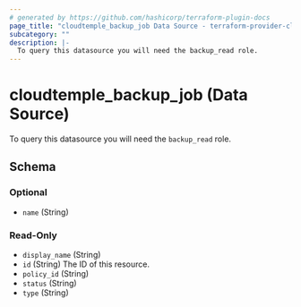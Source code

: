 ```yaml
---
# generated by https://github.com/hashicorp/terraform-plugin-docs
page_title: "cloudtemple_backup_job Data Source - terraform-provider-cloudtemple"
subcategory: ""
description: |-
  To query this datasource you will need the backup_read role.
---
```


# cloudtemple_backup_job (Data Source)

To query this datasource you will need the `backup_read` role.



<!-- schema generated by tfplugindocs -->
## Schema

### Optional

- `name` (String)

### Read-Only

- `display_name` (String)
- `id` (String) The ID of this resource.
- `policy_id` (String)
- `status` (String)
- `type` (String)


